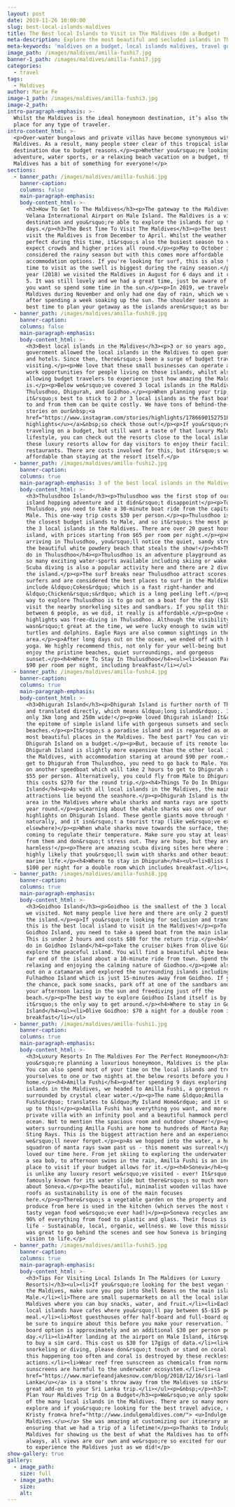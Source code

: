 ```yaml
---
layout: post
date: 2019-11-26 10:00:00
slug: best-local-islands-maldives
title: The Best local Islands to Visit in The Maldives (On a Budget)
meta-description: Explore the most beautiful and secluded islands in The Maldives on a budget.
meta-keywords: 'maldives on a budget, local islands maldives, travel guide maldives'
image_path: /images/maldives/amilla-fushi7.jpg
banner-1_path: /images/maldives/amilla-fushi7.jpg
categories:
  - travel
tags:
  - Maldives
author: Marie Fe
image-1_path: /images/maldives/amilla-fushi3.jpg
image-2_path:
intro-paragraph-emphasis: >-
  Whilst the Maldives is the ideal honeymoon destination, it’s also the perfect
  place for any type of traveler.
intro-content_html: >-
  <p>Over-water bungalows and private villas have become synonymous with the
  Maldives. As a result, many people steer clear of this tropical island
  destination due to budget reasons.</p><p>Whether you&rsquo;re looking for
  adventure, water sports, or a relaxing beach vacation on a budget, the
  Maldives has a bit of something for everyone!</p>
sections:
  - banner_path: /images/maldives/amilla-fushi6.jpg
    banner-caption:
    columns: false
    main-paragraph-emphasis:
    body-content_html: >-
      <h3>How To Get To The Maldives</h3><p>The gateway to the Maldives is
      Velana International Airport on Male Island. The Maldives is a visa-free
      destination and you&rsquo;re able to explore the islands for up to 30
      days.</p><h3>The Best Time To Visit The Maldives</h3><p>The best time to
      visit the Maldives is from December to April. Whilst the weather is
      perfect during this time, it&rsquo;s also the busiest season to visit so
      expect crowds and higher prices all round.</p><p>May to October is
      considered the rainy season but with this comes more affordable
      accommodation options. If you're looking for surf, this is also the best
      time to visit as the swell is biggest during the rainy season.</p><p>Last
      year (2018) we visited the Maldives in August for 6 days and it rained for
      5. It was still lovely and we had a great time, just be aware of this if
      you want so spend some time in the sun.</p><p>In 2019, we traveled to the
      Maldives during November and only had one day of rain, which we welcomed
      after spending a week soaking up the sun. The shoulder seasons are the
      best time to plan your getaway as the islands aren&rsquo;t as busy.</p>
  - banner_path: /images/maldives/amilla-fushi9.jpg
    banner-caption:
    columns: false
    main-paragraph-emphasis:
    body-content_html: >-
      <h3>Best local islands in the Maldives</h3><p>3 or so years ago, the
      government allowed the local islands in the Maldives to open guest houses
      and hotels. Since then, there&rsquo;s been a surge of budget travelers
      visiting.</p><p>We love that these small businesses can operate and create
      work opportunities for people living on those islands, whilst also
      allowing budget travelers to experience just how amazing the Maldives
      is.</p><p>Below we&rsquo;ve covered 3 local islands in the Maldives:
      Thulusdhoo, Dhigurah, and Goidhoo.</p><p>When planning your trip,
      it&rsquo;s best to stick to 2 or 3 local islands as the fast boats getting
      to and from them can be quite costly. We have tons of behind-the-scenes
      stories on our&nbsp;<a
      href="https://www.instagram.com/stories/highlights/17866901527518257/"><u>Instagram
      highlights</u></a>&nbsp;so check those out!</p><p>If you&rsquo;re
      traveling on a budget, but still want a taste of that luxury Maldives
      lifestyle, you can check out the resorts close to the local islands. Often
      these luxury resorts allow for day visitors to enjoy their facilities and
      restaurants. There are costs involved for this, but it&rsquo;s way more
      affordable than staying at the resort itself.</p>
  - banner_path: /images/maldives/amilla-fushi2.jpg
    banner-caption:
    columns: true
    main-paragraph-emphasis: 3 of the best local islands in the Maldives
    body-content_html: >-
      <h3>Thulusdhoo Island</h3><p>Thulusdhoo was the first stop of our Maldives
      island hopping adventure and it didn&rsquo;t disappoint!</p><p>To get to
      Thulusdoo, you need to take a 30-minute boat ride from the capital city of
      Male. This one-way trip costs $30 per person.</p><p>Thulusdhoo is one of
      the closest budget islands to Male, and so it&rsquo;s the most popular of
      the 3 local islands in the Maldives. There are over 20 guest houses on the
      island, with prices starting from $65 per room per night.</p><p>After
      arriving in Thulusdhoo, you&rsquo;ll notice the quiet, sandy streets and
      the beautiful white powdery beach that steals the show!</p><h4>Things to
      do in Thulusdhoo</h4><p>Thulusdhoo is an adventure playground as there are
      so many exciting water-sports available including skiing or wake boarding.
      Scuba diving is also a popular activity here and there are 2 dive shops on
      the island.</p><p>The surf breaks near Thulusdhoo attract scores of
      surfers and are considered the best places to surf in the Maldives. These
      include &ldquo;Cokes&rdquo; which is a fast right-hander and
      &ldquo;Chicken&rsquo;s&rdquo; which is a long peeling left.</p><p>The best
      way to explore Thulusdhoo is to go out on a boat for the day ($100) and
      visit the nearby snorkeling sites and sandbars. If you split this cost
      between 6 people, as we did, it really is affordable.</p><p>One of our
      highlights was free-diving in Thulusdhoo. Although the visibility
      wasn&rsquo;t great at the time, we were lucky enough to swim with both
      turtles and dolphins. Eagle Rays are also common sightings in the
      area.</p><p>After long days out on the ocean, we ended off with beach
      yoga. We highly recommend this, not only for your well-being but also to
      enjoy the pristine beaches, quiet surroundings, and gorgeous
      sunset.</p><h4>Where To Stay In Thulusdhoo</h4><ul><li>Season Paradise:
      $90 per room per night, including breakfast</li></ul>
  - banner_path: /images/maldives/amilla-fushi4.jpg
    banner-caption:
    columns: true
    main-paragraph-emphasis:
    body-content_html: >-
      <h3>Dhigurah Island</h3><p>Dhigurah Island is further north of Thulusdhoo
      and translated directly, which means &ldquo;long island&rdquo;. It&rsquo;s
      only 3km long and 250m wide!</p><p>We loved Dhigurah island! It&rsquo;s
      the epitome of simple island life with gorgeous sunsets and secluded
      beaches.</p><p>It&rsquo;s a paradise island and is regarded as one of the
      most beautiful places in the Maldives. The best part? You can visit
      Dhigurah Island on a budget.</p><p>But, because of its remote location,
      Dhigurah Island is slightly more expensive than the other local islands in
      the Maldives, with accommodation staring at around $90 per room.</p><p>To
      get to Dhigurah from Thulusdhoo, you need to go back to Male. You then hop
      on another speedboat which will take 2 hours to get to Dhigurah and costs
      $55 per person. Alternatively, you could fly from Male to Dhigurah but
      this costs $270 for the round trip.</p><h4>Things To Do In Dhigurah
      Island</h4><p>As with all local islands in the Maldives, the main
      attractions lie beyond the seashore.</p><p>Dhigurah Island is the only
      area in the Maldives where whale sharks and manta rays are spotted all
      year round.</p><p>Learning about the whale sharks was one of our
      highlights on Dhigurah Island. These gentle giants move through this area
      naturally, and it isn&rsquo;t a tourist trap (like we&rsquo;ve experienced
      elsewhere)</p><p>When whale sharks move towards the surface, they&rsquo;re
      coming to regulate their temperature. Make sure you stay at least 3m away
      from them and don&rsquo;t stress out. They are huge, but they are also
      harmless!</p><p>There are amazing scuba diving sites here where it&rsquo;s
      highly likely that you&rsquo;ll swim with sharks and other beautiful
      marine life.</p><h4>Where to stay in Dhigurah</h4><ul><li>Bliss Dhigurah:
      $100 per night for a double room which includes breakfast.</li></ul>
  - banner_path: /images/maldives/amilla-fushi8.jpg
    banner-caption:
    columns: true
    main-paragraph-emphasis:
    body-content_html: >-
      <h3>Goidhoo Island</h3><p>Goidhoo is the smallest of the 3 local islands
      we visited. Not many people live here and there are only 2 guesthouses on
      the island.</p><p>If you&rsquo;re looking for seclusion and tranquility,
      this is the best local island to visit in the Maldives!</p><p>To get to
      Goidhoo Island, you need to take a speed boat from the main island, Male.
      This is under 2 hours and costs $80 for the return trip.</p><h4>Things to
      do in Goidhoo Island</h4><p>Take the cruiser bikes from Olive Giodhoo and
      explore the peaceful island. You will find a beautiful white beach at the
      far end of the island about a 10-minute ride from town. Spend the day
      relaxing and enjoying the calming nature of Giodhoo.</p><p>We also went
      out on a catamaran and explored the surrounding islands including
      Fulhadhoo Island which is just 15-minutes away from Goidhoo. If you have
      the chance, pack some snacks, park off at one of the sandbars and spend
      your afternoon lazing in the sun and freediving just off the
      beach.</p><p>The best way to explore Goidhoo Island itself is by bike as
      it&rsquo;s the only way to get around.</p><h4>Where to stay in Goidhoo
      Island</h4><ul><li>Olive Goidhoo: $70 a night for a double room including
      breakfast</li></ul>
  - banner_path: /images/maldives/amilla-fushi1.jpg
    banner-caption:
    columns: true
    main-paragraph-emphasis:
    body-content_html: >-
      <h3>Luxury Resorts In The Maldives For The Perfect Honeymoon</h3><p>If
      you&rsquo;re planning a luxurious honeymoon, Maldives is the place to go!
      You can also spend most of your time on the local islands and treat
      yourselves to one or two nights at the below resorts before you head back
      home.</p><h4>Amilla Fushi</h4><p>After spending 9 days exploring local
      islands in the Maldives, we headed to Amilla Fushi, a gorgeous resort
      surrounded by crystal clear water.</p><p>The name &ldquo;Amilla
      Fushi&rdquo; translates to &ldquo;My Island Home&rdquo; and it sure lives
      up to this!</p><p>Amilla Fushi has everything you want, and more: A
      private villa with an infinity pool and a beautiful hammock perched in the
      ocean. Not to mention the spacious room and outdoor shower!</p><p>The
      waters surrounding Amilla Fushi are home to hundreds of Manta Rays and
      Sting Rays. This is the biggest attraction here and an experience
      we&rsquo;ll never forget.</p><p>As we hopped into the water, a huge
      squadron of manta rays swam past us - this moment was surreal!</p><p>We
      loved our time here. From jet skiing to exploring the underwater world on
      a sea bob, to afternoon swims in the rain, Amilla Fushi is an incredible
      place to visit if your budget allows for it.</p><h4>Soneva</h4><p>Soneva
      is unlike any luxury resort we&rsquo;ve visited - ever! It&rsquo;s more
      famously known for its water slide but there&rsquo;s so much more to love
      about Soneva.</p><p>The beautiful, minimalist wooden villas have thatched
      roofs as sustainability is one of the main focuses
      here.</p><p>There&rsquo;s a vegetable garden on the property and most
      produce from here is used in the kitchen (which serves the most delicious,
      tasty vegan food we&rsquo;ve ever had!)</p><p>Soneva recycles and reuses
      90% of everything from food to plastic and glass. Their focus is on a SLOW
      life - Sustainable, local, organic, wellness. We love this mission and it
      was great to go behind the scenes and see how Soneva is bringing their
      vision to life.</p>
  - banner_path: /images/maldives/amilla-fushi5.jpg
    banner-caption:
    columns: true
    main-paragraph-emphasis:
    body-content_html: >-
      <h3>Tips For Visiting Local Islands In The Maldives (or Luxury
      Resorts)</h3><ul><li>If you&rsquo;re looking for the best vegan food in
      the Maldives, make sure you pop into Shell Beans on the main island of
      Male.</li><li>There are small supermarkets on all the local islands in the
      Maldives where you can buy snacks, water, and fruit.</li><li>Each of the
      local islands have cafes where you&rsquo;ll pay between $5-$15 per
      meal.</li><li>Most guesthouses offer half-board and full-board options so
      be sure to inquire about this before you make your reservation. The full
      board option is approximately and an additional $30 per person per
      day.</li><li>After landing at the airport on Male Island, it&rsquo;s best
      to buy a sim card. This cost us $30 for 17gigs of data.</li><li>When
      snorkeling or diving, please don&rsquo;t touch or stand on coral. We see
      this happening too often and coral is destroyed by these reckless
      actions.</li><li>Wear reef free sunscreen as chemicals from normal
      sunscreens are harmful to the underwater ecosystem.</li><li><a
      href="https://www.mariefeandjakesnow.com/blog/2018/12/16/sri-lanka-3-weeks"><u>Sri
      Lanka</u></a> is a stone's throw away from the Maldives so it&rsquo;s a
      great add-on to your Sri Lanka trip.</li></ul><p>&nbsp;</p><h3>Tip How To
      Plan Your Maldives Trip On a Budget</h3><p>We&rsquo;ve only spoken about 3
      of the many local islands in the Maldives. There are so many more to
      explore and if you&rsquo;re looking for the best travel advice, contact
      Kristy from<a href="http://www.indulgemaldives.com/"> <u>Indulge
      Maldives.</u></a> She was amazing at customizing our itinerary and
      ensuring that we had a trip of a lifetime!</p><p>Thanks to Indulge
      Maldives for showing us the best of what the Maldives has to offer. As
      always, all views are our own and we&rsquo;re so excited for our readers
      to experience the Maldives just as we did!</p>
show-gallery: true
gallery:
  - image_path:
    size: full
  - image_path:
    size:
    alt:
---
```

